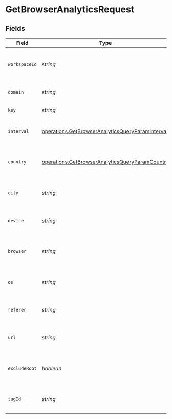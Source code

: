 # GetBrowserAnalyticsRequest


## Fields

| Field                                                                                                                | Type                                                                                                                 | Required                                                                                                             | Description                                                                                                          |
| -------------------------------------------------------------------------------------------------------------------- | -------------------------------------------------------------------------------------------------------------------- | -------------------------------------------------------------------------------------------------------------------- | -------------------------------------------------------------------------------------------------------------------- |
| `workspaceId`                                                                                                        | *string*                                                                                                             | :heavy_minus_sign:                                                                                                   | The ID of the workspace the link belongs to.                                                                         |
| `domain`                                                                                                             | *string*                                                                                                             | :heavy_minus_sign:                                                                                                   | The domain of the short link.                                                                                        |
| `key`                                                                                                                | *string*                                                                                                             | :heavy_minus_sign:                                                                                                   | The short link slug.                                                                                                 |
| `interval`                                                                                                           | [operations.GetBrowserAnalyticsQueryParamInterval](../../models/operations/getbrowseranalyticsqueryparaminterval.md) | :heavy_minus_sign:                                                                                                   | The interval to retrieve analytics for.                                                                              |
| `country`                                                                                                            | [operations.GetBrowserAnalyticsQueryParamCountry](../../models/operations/getbrowseranalyticsqueryparamcountry.md)   | :heavy_minus_sign:                                                                                                   | The country to retrieve analytics for.                                                                               |
| `city`                                                                                                               | *string*                                                                                                             | :heavy_minus_sign:                                                                                                   | The city to retrieve analytics for.                                                                                  |
| `device`                                                                                                             | *string*                                                                                                             | :heavy_minus_sign:                                                                                                   | The device to retrieve analytics for.                                                                                |
| `browser`                                                                                                            | *string*                                                                                                             | :heavy_minus_sign:                                                                                                   | The browser to retrieve analytics for.                                                                               |
| `os`                                                                                                                 | *string*                                                                                                             | :heavy_minus_sign:                                                                                                   | The OS to retrieve analytics for.                                                                                    |
| `referer`                                                                                                            | *string*                                                                                                             | :heavy_minus_sign:                                                                                                   | The referer to retrieve analytics for.                                                                               |
| `url`                                                                                                                | *string*                                                                                                             | :heavy_minus_sign:                                                                                                   | The URL to retrieve analytics for.                                                                                   |
| `excludeRoot`                                                                                                        | *boolean*                                                                                                            | :heavy_minus_sign:                                                                                                   | Whether to exclude the root link from the response.                                                                  |
| `tagId`                                                                                                              | *string*                                                                                                             | :heavy_minus_sign:                                                                                                   | The tag ID to retrieve analytics for.                                                                                |